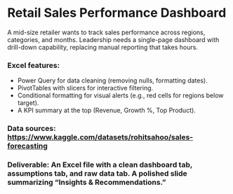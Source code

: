# Retail Sales Performance Dashboard

A mid-size retailer wants to track sales performance across regions, categories, and months. Leadership needs a single-page dashboard with drill-down capability, replacing manual reporting that takes hours.

### Excel features:
- Power Query for data cleaning (removing nulls, formatting dates).
- PivotTables with slicers for interactive filtering.
- Conditional formatting for visual alerts (e.g., red cells for regions below target).
- A KPI summary at the top (Revenue, Growth %, Top Product).

### Data sources: https://www.kaggle.com/datasets/rohitsahoo/sales-forecasting

### Deliverable: An Excel file with a clean dashboard tab, assumptions tab, and raw data tab. A polished slide summarizing “Insights & Recommendations.”
